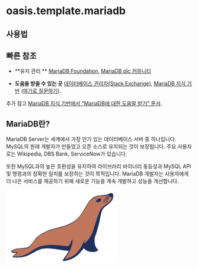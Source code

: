 # oasis.template.mariadb
## 사용법


## 빠른 참조

- **유지 관리 **
  [MariaDB Foundation](https://mariadb.org), [MariaDB plc](https://mariadb.com),[커뮤니티](https://mariadb.org/community/)

- **도움을 받을 수 있는 곳**
  [데이터베이스 관리자(Stack Exchange)](https://dba.stackexchange.com), [MariaDB 지식 기반](https://mariadb.com/kb) ([여기로 질문하기](https://mariadb.com/kb/en/ask/)).

추가 참고 [MariaDB 지식 기반에서 "MariaDB에 대한 도움말 받기" 문서](https://mariadb.com/kb/en/getting-help-with-mariadb/).

## MariaDB란?

MariaDB Server는 세계에서 가장 인기 있는 데이터베이스 서버 중 하나입니다. MySQL의 원래 개발자가 만들었고 오픈 소스로 유지되는 것이 보장됩니다. 주요 사용자로는 Wikipedia, DBS Bank, ServiceNow가 있습니다.

또한 MySQL과의 높은 호환성을 유지하여 라이브러리 바이너리 동등성과 MySQL API 및 명령과의 정확한 일치를 보장하는 것이 목적입니다. MariaDB 개발자는 사용자에게 더 나은 서비스를 제공하기 위해 새로운 기능을 계속 개발하고 성능을 개선합니다.

![MariaDB Logo](https://raw.githubusercontent.com/docker-library/docs/554e4b9aaac2e266b9ab31e9a312cb6f96d69286/mariadb/logo.png)

